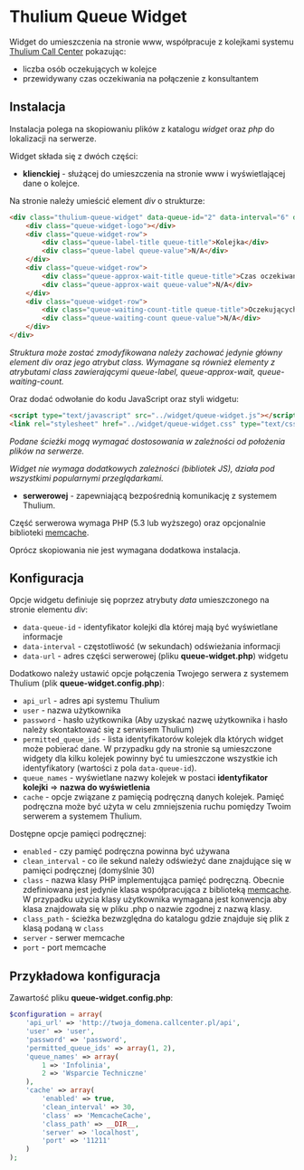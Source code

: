 Thulium Queue Widget
====================

Widget do umieszczenia na stronie www, współpracuje z kolejkami systemu [Thulium Call Center](http://callcenter.pl/) pokazując:
 * liczba osób oczekujących w kolejce 
 * przewidywany czas oczekiwania na połączenie z konsultantem

Instalacja
------------

Instalacja polega na skopiowaniu plików z katalogu *widget* oraz *php* do lokalizacji na serwerze.

Widget składa się z dwóch części:
 - **klienckiej** - służącej do umieszczenia na stronie www i wyświetlającej dane o kolejce.
 
 Na stronie należy umieścić element *div* o strukturze:
 ```html
 <div class="thulium-queue-widget" data-queue-id="2" data-interval="6" data-url="http://host/queue-widget/php/queue-widget.php">
     <div class="queue-widget-logo"></div>
     <div class="queue-widget-row">
         <div class="queue-label-title queue-title">Kolejka</div>
         <div class="queue-label queue-value">N/A</div>
     </div>
     <div class="queue-widget-row">
         <div class="queue-approx-wait-title queue-title">Czas oczekiwania</div>
         <div class="queue-approx-wait queue-value">N/A</div>
     </div>
     <div class="queue-widget-row">
         <div class="queue-waiting-count-title queue-title">Oczekujących</div>
         <div class="queue-waiting-count queue-value">N/A</div>
     </div>
 </div>
 ```
 *Struktura może zostać zmodyfikowana należy zachować jedynie główny element div oraz jego atrybut class. Wymagane są również elementy z atrybutami class zawierającymi queue-label, queue-approx-wait, queue-waiting-count.*
 
 Oraz dodać odwołanie do kodu JavaScript oraz styli widgetu:
 
 ```html
<script type="text/javascript" src="../widget/queue-widget.js"></script>
<link rel="stylesheet" href="../widget/queue-widget.css" type="text/css"/>
 ```
*Podane ścieżki mogą wymagać dostosowania w zależności od położenia plików na serwerze.*

*Widget nie wymaga dodatkowych zależności (bibliotek JS), działa pod wszystkimi popularnymi przeglądarkami.*
  
 - **serwerowej** - zapewniającą bezpośrednią komunikację z systemem Thulium.
 
Część serwerowa wymaga PHP (5.3 lub wyższego) oraz opcjonalnie biblioteki [memcache](http://www.memcached.org/).
 
Oprócz skopiowania nie jest wymagana dodatkowa instalacja.


Konfiguracja
------------

Opcje widgetu definiuje się poprzez atrybuty *data* umieszczonego na stronie elementu *div*:
- `data-queue-id` - identyfikator kolejki dla której mają być wyświetlane informacje
- `data-interval` - częstotliwość (w sekundach) odświeżania informacji
- `data-url` - adres części serwerowej (pliku **queue-widget.php**) widgetu

Dodatkowo należy ustawić opcje połączenia Twojego serwera z systemem Thulium (plik **queue-widget.config.php**):
- `api_url` - adres api systemu Thulium
- `user` - nazwa użytkownika 
- `password` - hasło użytkownika 
   (Aby uzyskać nazwę użytkownika i hasło należy skontaktować się z serwisem Thulium)  
- `permitted_queue_ids` - lista identyfikatorów kolejek dla których widget może pobierać dane. W przypadku gdy na stronie są umieszczone widgety dla kilku kolejek powinny być tu umieszczone wszystkie ich identyfikatory (wartości z pola `data-queue-id`). 
- `queue_names` - wyświetlane nazwy kolejek w postaci **identyfikator kolejki** => **nazwa do wyświetlenia**
- `cache` - opcje związane z pamięcią podręczną danych kolejek. Pamięć podręczna może być użyta w celu zmniejszenia ruchu pomiędzy Twoim serwerem a systemem Thulium.

Dostępne opcje pamięci podręcznej:
- `enabled` - czy pamięć podręczna powinna być używana
- `clean_interval` - co ile sekund należy odświeżyć dane znajdujące się w pamięci podręcznej (domyślnie 30) 
- `class` - nazwa klasy PHP implementująca pamięć podręczną. Obecnie zdefiniowana jest jedynie klasa współpracująca z biblioteką [memcache](http://www.memcached.org/). W przypadku użycia klasy użytkownika wymagana jest konwencja aby klasa znajdowała się w pliku .php o nazwie zgodnej z nazwą klasy.  
- `class_path` - ścieżka bezwzględna do katalogu gdzie znajduje się plik z klasą podaną w `class` 
- `server` - serwer memcache    
- `port` - port memcache  
        
Przykładowa konfiguracja
------------------------

Zawartość pliku **queue-widget.config.php**:

```php
$configuration = array(
    'api_url' => 'http://twoja_domena.callcenter.pl/api',
    'user' => 'user',
    'password' => 'password',
    'permitted_queue_ids' => array(1, 2),
    'queue_names' => array(
        1 => 'Infolinia',
        2 => 'Wsparcie Techniczne'
    ),
    'cache' => array(
        'enabled' => true,
        'clean_interval' => 30,
        'class' => 'MemcacheCache',
        'class_path' => __DIR__,
        'server' => 'localhost',
        'port' => '11211'
    )
);
```
